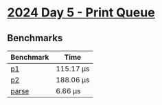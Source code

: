 # [2024 Day 5 - Print Queue](https://adventofcode.com/2024/day/5)

## Benchmarks

<!-- BEGIN benches -->
| Benchmark                | Time       |
| ------------------------ | ---------- |
| [p1](./src/lib.rs#L24)   | 115.17 µs |
| [p2](./src/lib.rs#L56)   | 188.06 µs |
| [parse](./src/lib.rs#L8) | 6.66 µs   |
<!-- END benches -->
<!-- BEGIN other_benches -->

<!-- END other_benches -->